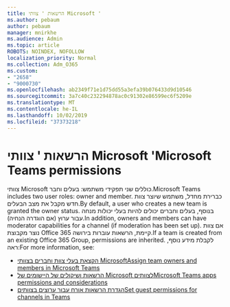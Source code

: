 ```yaml
---
title: הרשאות ' צוותי Microsoft '
ms.author: pebaum
author: pebaum
manager: mnirkhe
ms.audience: Admin
ms.topic: article
ROBOTS: NOINDEX, NOFOLLOW
localization_priority: Normal
ms.collection: Adm_O365
ms.custom:
- "2658"
- "9000730"
ms.openlocfilehash: ab2349f71e1d75dd55a3efa39b076433d9d10546
ms.sourcegitcommit: 3a7c40c232294878ac0c91302e86599ec6f5209e
ms.translationtype: MT
ms.contentlocale: he-IL
ms.lasthandoff: 10/02/2019
ms.locfileid: "37373218"
---
```

# <a name="microsoft-teams-permissions"></a><span data-ttu-id="1c3d5-102">הרשאות ' צוותי Microsoft '</span><span class="sxs-lookup"><span data-stu-id="1c3d5-102">Microsoft Teams permissions</span></span>

<span data-ttu-id="1c3d5-103">צוותי Microsoft כוללים שני תפקידי משתמש: בעלים וחבר.</span><span class="sxs-lookup"><span data-stu-id="1c3d5-103">Microsoft Teams includes two user roles: owner and member.</span></span> <span data-ttu-id="1c3d5-104">כברירת מחדל, משתמש שיוצר צוות חדש מקבל את מצב הבעלים.</span><span class="sxs-lookup"><span data-stu-id="1c3d5-104">By default, a user who creates a new team is granted the owner status.</span></span> <span data-ttu-id="1c3d5-105">בנוסף, בעלים וחברים יכולים להיות בעלי יכולות מנחה עבור ערוץ (אם הוגדרה הנחיה).</span><span class="sxs-lookup"><span data-stu-id="1c3d5-105">In addition, owners and members can have moderator capabilities for a channel (if moderation has been set up).</span></span> <span data-ttu-id="1c3d5-106">אם צוות נוצר מקבוצת Office 365 קיימת, הרשאות עוברות בירושה.</span><span class="sxs-lookup"><span data-stu-id="1c3d5-106">If a team is created from an existing Office 365 Group, permissions are inherited.</span></span> <span data-ttu-id="1c3d5-107">לקבלת מידע נוסף, ראה:</span><span class="sxs-lookup"><span data-stu-id="1c3d5-107">For more information, see:</span></span>

- [<span data-ttu-id="1c3d5-108">הקצאת בעלי צוות וחברים בצוותי Microsoft</span><span class="sxs-lookup"><span data-stu-id="1c3d5-108">Assign team owners and members in Microsoft Teams</span></span>](https://docs.microsoft.com/microsoftteams/assign-roles-permissions)
- [<span data-ttu-id="1c3d5-109">הרשאות ושיקולים של היישומים של Microsoft לצוותים</span><span class="sxs-lookup"><span data-stu-id="1c3d5-109">Microsoft Teams apps permissions and considerations</span></span>](https://docs.microsoft.com/microsoftteams/app-permissions)
- [<span data-ttu-id="1c3d5-110">הגדרת הרשאות אורח עבור ערוצים בצוותים</span><span class="sxs-lookup"><span data-stu-id="1c3d5-110">Set guest permissions for channels in Teams</span></span>](https://support.office.com/article/4756c468-2746-4bfd-a582-736d55fcc169)
